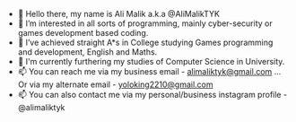 - 👋 Hello there, my name is Ali Malik a.k.a @AliMalikTYK
- 👀 I’m interested in all sorts of programming, mainly cyber-security or games development based coding.
- 🌱 I’ve achieved straight A*s in College studying Games programming and development, English and Maths.
- 🌱 I'm currently furthering my studies of Computer Science in University.
- 📫 You can reach me via my business email - alimaliktyk@gmail.com ... Or via my alternate email - yoloking2210@gmail.com
- 📫 You can also contact me via my personal/business instagram profile - @alimaliktyk
<!---
AliMalikTYK/AliMalikTYK is a ✨ special ✨ repository because its `README.md` (this file) appears on your GitHub profile.
You can click the Preview link to take a look at your changes.
--->
